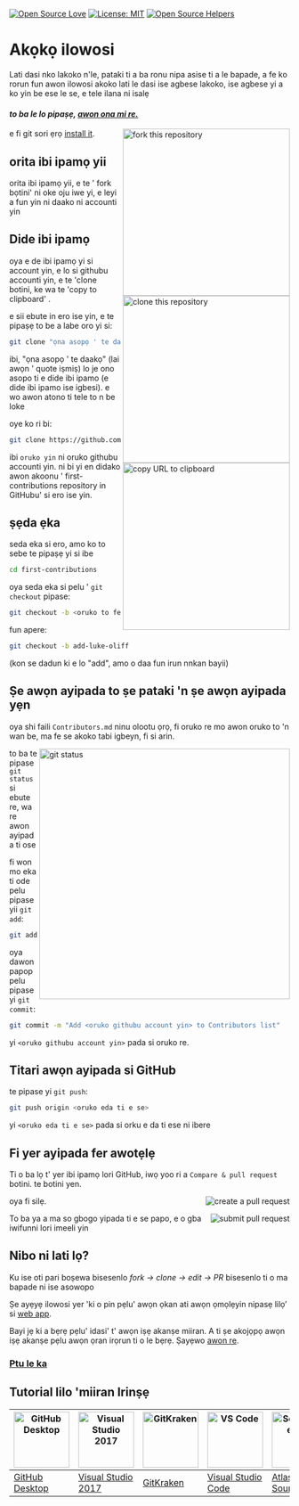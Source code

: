 [![Open Source Love](https://badges.frapsoft.com/os/v1/open-source.svg?v=103)](https://github.com/ellerbrock/open-source-badges/)
[![License: MIT](https://img.shields.io/badge/License-MIT-green.svg)](https://opensource.org/licenses/MIT)
[![Open Source Helpers](https://www.codetriage.com/roshanjossey/first-contributions/badges/users.svg)](https://www.codetriage.com/roshanjossey/first-contributions)


# Akọkọ ilowosi

Lati dasi nko lakoko n'le, pataki ti a ba ronu nipa asise ti a le bapade, a fe ko rorun fun awon ilowosi akoko lati le dasi
ise agbese lakoko, ise agbese yi a ko yin be ese le se, e tele ilana ni isalẹ


#### *to ba le lo pipaṣẹ, [awon ona mi re.](#Tutorials-Usin'-Other-Tools)*

<img align="right" width="300" src="https://firstcontributions.github.io/assets/Readme/fork.png" alt="fork this repository" />

e fi git sori ẹrọ [install it](https://help.github.com/articles/set-up-git/).

## orita ibi ipamọ yii
orita ibi ipamọ yii, e te ' fork bọtini' ni oke oju iwe yi, e leyi a fun yin ni daako ni accounti yin

## Dide ibi ipamọ

<img align="right" width="300" src="https://firstcontributions.github.io/assets/Readme/clone.png" alt="clone this repository" />

oya e de ibi ipamọ yi si account yin, e lo si githubu accounti yin, e te 'clone botini, ke wa te 'copy to clipboard'
.

e sii ebute in ero ise yin, e te pipaṣẹ to be a labe oro yi si:

```bash
git clone "ọna asopọ ' te daakọ"
```

ibi, "ọna asopọ ' te daakọ" (lai awọn ' quote iṣmiṣ) lo je ono asopo ti e dide ibi ipamo (e dide ibi ipamo ise igbesi). e wo awon atono ti tele to n be loke

<img align="right" width="300" src="https://firstcontributions.github.io/assets/Readme/copy-to-clipboard.png" alt="copy URL to clipboard" />

oye ko ri bi:

```bash
git clone https://github.com/oruko yin/first-contributions.git
```

ibi `oruko yin` ni oruko githubu accounti yin. ni bi yi en didako awon akoonu ' first-contributions repository in GitHubu' si ero ise yin.

## ṣẹda ẹka

seda eka si ero, amo ko to sebe te pipaṣẹ yi si ibe

```bash
cd first-contributions
```

oya seda eka si  pelu ' `git checkout` pipase:

```bash
git checkout -b <oruko to fe so eka to fe seda>
```

fun apere:

```bash
git checkout -b add-luke-oliff
```

(kon se dadun ki e lo "add", amo o daa fun irun nnkan bayii)

## Ṣe awọn ayipada to ṣe pataki 'n ṣe awọn ayipada yẹn

oya shi faili `Contributors.md` ninu olootu ọrọ, fi oruko re mo awon oruko to 'n wan be, ma fe se akoko tabi igbeyn, fi si arin.

<img align="right" width="450" src="https://firstcontributions.github.io/assets/Readme/git-status.png" alt="git status" />

to ba te pipase  `git status` si ebute re, wa re awon ayipada ti ose

fi won mo eka ti ode pelu pipase yii `git add`:

```bash
git add Contributors.md
```

oya dawon papop pelu pipase yi `git commit`:

```bash
git commit -m "Add <oruko githubu account yin> to Contributors list"
```

yi `<oruko githubu account yin>` pada si oruko re.

## Titari awọn ayipada si GitHub

te pipase yi `git push`:

```bash
git push origin <oruko eda ti e se>
```

yi `<oruko eda ti e se>` pada si orku e da ti ese ni ibere

## Fi yer ayipada fer awotẹlẹ

Ti o ba lọ t' yer ibi ipamọ lori GitHub, iwọ yoo ri a  `Compare & pull request` botini.  te botini yen.

<img style="float: right;" src="https://firstcontributions.github.io/assets/Readme/compare-and-pull.png" alt="create a pull request" />

oya fi silẹ.

<img style="float: right;" src="https://firstcontributions.github.io/assets/Readme/submit-pull-request.png" alt="submit pull request" />

To ba ya a ma so gbogo yipada ti e se papo, e o gba iwifunni lori imeeli yin

## Nibo ni lati lọ?

Ku ise oti pari boṣewa bisesenlo _fork -> clone -> edit -> PR_ bisesenlo ti o ma bapade ni ise asowopo

Ṣe ayẹyẹ ilowosi yer 'ki o pin pẹlu' awọn ọkan ati awọn ọmọlẹyin nipasẹ lilọ’ si [web app](https://firstcontributions.github.io/#social-share).


Bayi jẹ ki a bẹrẹ pẹlu' idasi' t' awọn iṣẹ akanṣe miiran. A ti ṣe akojọpọ awọn iṣẹ akanṣe pẹlu awọn ọran irọrun ti o le bẹrẹ. Ṣayẹwo [awon re](https://firstcontributions.github.io/#project-list).

### [Ptu le ka](../additional-material/git_workflow_scenarios/additional-material.md)

## Tutorial lilo 'miiran Irinṣẹ

| <a href="../gui-tool-tutorials/github-desktop-tutorial.md"><img alt="GitHub Desktop" src="https://desktop.github.com/images/desktop-icon.svg" width="100"></a> | <a href="../gui-tool-tutorials/github-windows-vs2017-tutorial.md"><img alt="Visual Studio 2017" src="https://upload.wikimedia.org/wikipedia/commons/c/cd/Visual_Studio_2017_Logo.svg" width="100"></a> | <a href="../gui-tool-tutorials/gitkraken-tutorial.md"><img alt="GitKraken" src="https://firstcontributions.github.io/assets/gui-tool-tutorials/gitkraken-tutorial/gk-icon.png" width="100"></a> | <a href="../gui-tool-tutorials/github-windows-vs-code-tutorial.md"><img alt="VS Code" src="https://upload.wikimedia.org/wikipedia/commons/1/1c/Visual_Studio_Code_1.35_icon.png" width=100></a> | <a href="../gui-tool-tutorials/sourcetree-macos-tutorial.md"><img alt="Sourcetree App" src="https://wac-cdn.atlassian.com/dam/jcr:81b15cde-be2e-4f4a-8af7-9436f4a1b431/Sourcetree-icon-blue.svg" width=100></a> | <a href="../gui-tool-tutorials/github-windows-intellij-tutorial.md"><img alt="IntelliJ IDEA" src="https://upload.wikimedia.org/wikipedia/commons/thumb/9/9c/IntelliJ_IDEA_Icon.svg/512px-IntelliJ_IDEA_Icon.svg.png" width=100></a> |
| --- | --- | --- | --- | --- | --- |
| [GitHub Desktop](../gui-tool-tutorials/github-desktop-tutorial.md) | [Visual Studio 2017](../gui-tool-tutorials/github-windows-vs2017-tutorial.md) | [GitKraken](../gui-tool-tutorials/gitkraken-tutorial.md) | [Visual Studio Code](../gui-tool-tutorials/github-windows-vs-code-tutorial.md) | [Atlassian Sourcetree](../gui-tool-tutorials/sourcetree-macos-tutorial.md) | [IntelliJ IDEA](../gui-tool-tutorials/github-windows-intellij-tutorial.md) |
